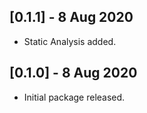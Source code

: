 ## [0.1.1] - 8 Aug 2020

* Static Analysis added.

## [0.1.0] - 8 Aug 2020

* Initial package released.
